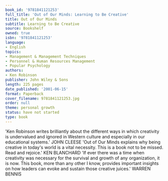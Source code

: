 ```yaml
---
book_id: '9781841121253'
full_title: 'Out of Our Minds: Learning to Be Creative'
title: Out of Our Minds
subtitle: Learning to Be Creative
source: Bookshelf
owned: true
isbn: '9781841121253'
language:
- English
topics:
- Management & Management Techniques
- Personnel & Human Resources Management
- Popular Psychology
authors:
- Ken Robinson
publisher: John Wiley & Sons
length: 225 pages
date_published: '2001-06-15'
format: Paperback
cover_filename: 9781841121253.jpg
order: null
theme: personal growth
status: have not started
type: book
---
```

'Ken Robinson writes brilliantly about the different ways in which creativity is undervalued and ignored in Western culture and especially in our educational systems.' JOHN CLEESE 'Out of Our Minds explains why being creative in today's world is a vital necessity. This is a book not to be missed. Read and rejoice.' KEN BLANCHARD
'If ever there was a time when creativity was necessary for the survival and growth of any organization, it is now. This book, more than any other I know, provides important insights on how leaders can evoke and sustain those creative juices.' WARREN BENNIS
